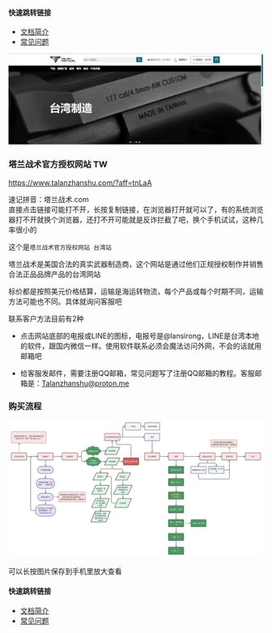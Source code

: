 #### 快速跳转链接
* [文档简介](/)
* [常见问题](/use/faq)

![](../img/talanzhanshu.png)

### 塔兰战术官方授权网站 TW
https://www.talanzhanshu.com/?aff=tnLaA 


速记拼音：塔兰战术.com   
直接点击链接可能打不开，长按复制链接，在浏览器打开就可以了，有的系统浏览器打不开就换个浏览器，还打不开可能就是反诈拦截了吧，换个手机试试，这种几率很小的


这个是`塔兰战术官方授权网站 台湾站`

塔兰战术是美国合法的真实武器制造商，这个网站是通过他们正规授权制作并销售合法正品品牌产品的台湾网站

标价都是按照美元价格结算，运输是海运转物流，每个产品或每个时期不同，运输方法可能也不同。具体就询问客服吧

联系客户方法目前有2种

- 点击网站底部的电报或LINE的图标，电报号是@lansirong，LINE是台湾本地的软件，跟国内微信一样。使用软件联系必须会魔法访问外网，不会的话就用邮箱吧

- 给客服发邮件，需要注册QQ邮箱，常见问题写了注册QQ邮箱的教程。客服邮箱是：Talanzhanshu@proton.me


### 购买流程

![](../img/liucheng.png)

可以长按图片保存到手机里放大查看

#### 快速跳转链接
* [文档简介](/)
* [常见问题](/use/faq)
